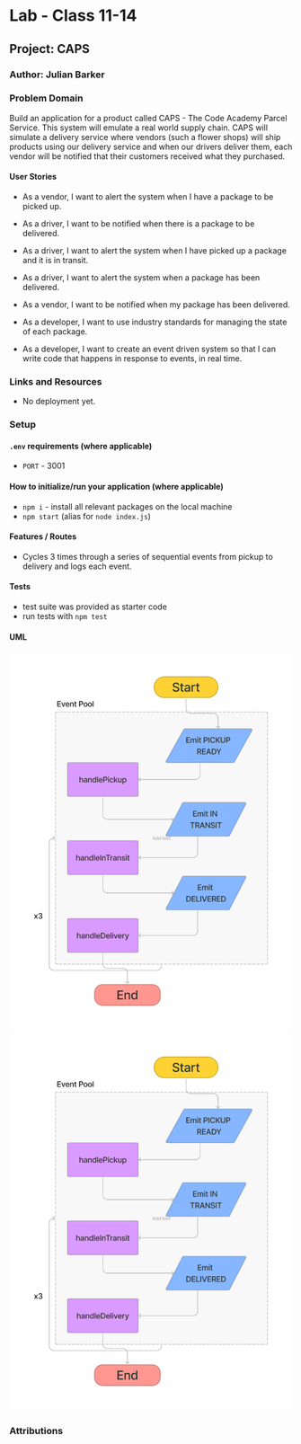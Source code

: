 # Lab - Class 11-14

## Project: CAPS

### Author: Julian Barker

### Problem Domain

Build an application for a product called CAPS - The Code Academy Parcel Service. This system will emulate a real world supply chain. CAPS will simulate a delivery service where vendors (such a flower shops) will ship products using our delivery service and when our drivers deliver them, each vendor will be notified that their customers received what they purchased.

#### User Stories

- As a vendor, I want to alert the system when I have a package to be picked up.
- As a driver, I want to be notified when there is a package to be delivered.
- As a driver, I want to alert the system when I have picked up a package and it is in transit.
- As a driver, I want to alert the system when a package has been delivered.
- As a vendor, I want to be notified when my package has been delivered.

- As a developer, I want to use industry standards for managing the state of each package.
- As a developer, I want to create an event driven system so that I can write code that happens in response to events, in real time.

### Links and Resources

- No deployment yet.

### Setup

#### `.env` requirements (where applicable)

- `PORT` - 3001

#### How to initialize/run your application (where applicable)

- `npm i` - install all relevant packages on the local machine
- `npm start` (alias for `node index.js`)

#### Features / Routes

- Cycles 3 times through a series of sequential events from pickup to delivery and logs each event.

#### Tests

- test suite was provided as starter code
- run tests with `npm test`

#### UML

![UML](./assets/lab-11-UML.png)
![UML](./assets/lab-11-UML.png)

### Attributions
